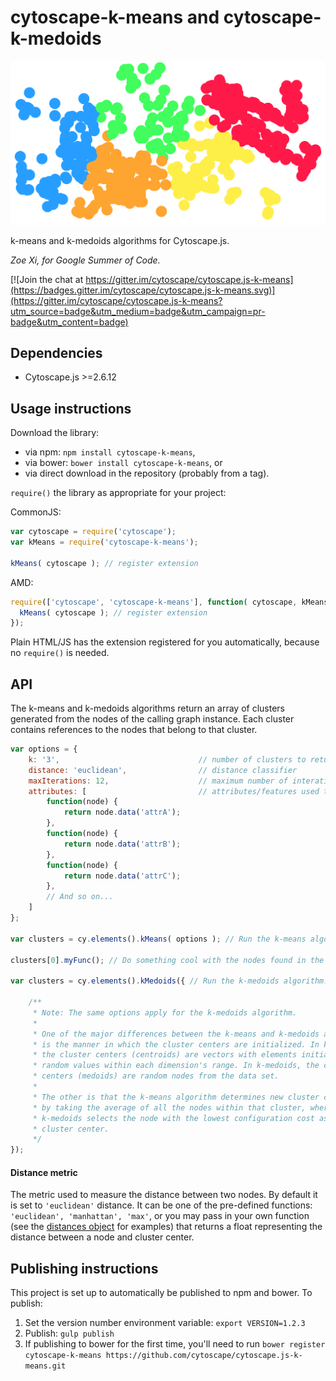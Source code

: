 cytoscape-k-means and cytoscape-k-medoids
================================================================================

![Screenshot of clusters returned from K-Means algorithm](./demo-img.png?raw=true "Screenshot of clusters returned from K-Means algorithm")

k-means and k-medoids algorithms for Cytoscape.js.

*Zoe Xi, for Google Summer of Code.*

[![Join the chat at https://gitter.im/cytoscape/cytoscape.js-k-means](https://badges.gitter.im/cytoscape/cytoscape.js-k-means.svg)](https://gitter.im/cytoscape/cytoscape.js-k-means?utm_source=badge&utm_medium=badge&utm_campaign=pr-badge&utm_content=badge)


## Dependencies

 * Cytoscape.js >=2.6.12


## Usage instructions

Download the library:
 * via npm: `npm install cytoscape-k-means`,
 * via bower: `bower install cytoscape-k-means`, or
 * via direct download in the repository (probably from a tag).

`require()` the library as appropriate for your project:

CommonJS:
```js
var cytoscape = require('cytoscape');
var kMeans = require('cytoscape-k-means');

kMeans( cytoscape ); // register extension
```

AMD:
```js
require(['cytoscape', 'cytoscape-k-means'], function( cytoscape, kMeans ){
  kMeans( cytoscape ); // register extension
});
```

Plain HTML/JS has the extension registered for you automatically, because no `require()` is needed.


## API
The k-means and k-medoids algorithms return an array of clusters generated from the nodes of the calling graph instance. Each cluster contains references to the nodes that belong to that cluster.

```js
var options = {
    k: '3',                               // number of clusters to return
    distance: 'euclidean',                // distance classifier
    maxIterations: 12,                    // maximum number of interations of the k-means algorithm in a single run
    attributes: [                         // attributes/features used to group nodes
        function(node) {
            return node.data('attrA');
        },
        function(node) {
            return node.data('attrB');
        },
        function(node) {
            return node.data('attrC');
        },
        // And so on...
    ]
};

var clusters = cy.elements().kMeans( options ); // Run the k-means algorithm.

clusters[0].myFunc(); // Do something cool with the nodes found in the first cluster.

var clusters = cy.elements().kMedoids({ // Run the k-medoids algorithm.

    /**
     * Note: The same options apply for the k-medoids algorithm.
     *
     * One of the major differences between the k-means and k-medoids algorithms
     * is the manner in which the cluster centers are initialized. In k-means,
     * the cluster centers (centroids) are vectors with elements initialized to
     * random values within each dimension's range. In k-medoids, the cluster
     * centers (medoids) are random nodes from the data set.
     *
     * The other is that the k-means algorithm determines new cluster centers
     * by taking the average of all the nodes within that cluster, whereas
     * k-medoids selects the node with the lowest configuration cost as the new
     * cluster center.
     */
});
```

#### Distance metric
The metric used to measure the distance between two nodes. By default it is set to ```'euclidean'``` distance. It can be one of the pre-defined functions: ```'euclidean', 'manhattan', 'max'```,
or you may pass in your own function (see the [distances object](cytoscape-k-means.js) for examples) that returns a float representing the distance between a node and cluster center.

## Publishing instructions

This project is set up to automatically be published to npm and bower.  To publish:

1. Set the version number environment variable: `export VERSION=1.2.3`
1. Publish: `gulp publish`
1. If publishing to bower for the first time, you'll need to run `bower register cytoscape-k-means https://github.com/cytoscape/cytoscape.js-k-means.git`
